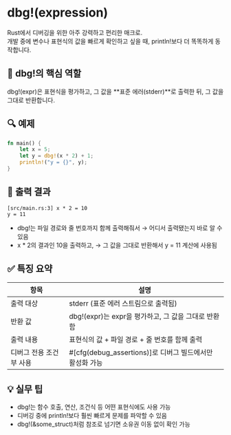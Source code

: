 # dbg!(expression)
Rust에서 디버깅을 위한 아주 강력하고 편리한 매크로.  
개발 중에 변수나 표현식의 값을 빠르게 확인하고 싶을 때, println!보다 더 똑똑하게 동작합니다.

## 🧠 dbg!의 핵심 역할
dbg!(expr)은 표현식을 평가하고,
그 값을 **표준 에러(stderr)**로 출력한 뒤,
그 값을 그대로 반환합니다.


## 🔍 예제
```rust
fn main() {
    let x = 5;
    let y = dbg!(x * 2) + 1;
    println!("y = {}", y);
}

```
## 🧾 출력 결과
```
[src/main.rs:3] x * 2 = 10
y = 11
```

- dbg!는 파일 경로와 줄 번호까지 함께 출력해줘서
→ 어디서 출력됐는지 바로 알 수 있음
- x * 2의 결과인 10을 출력하고,
→ 그 값을 그대로 반환해서 y = 11 계산에 사용됨

## ✅ 특징 요약
| 항목                  | 설명                                                      |
|-----------------------|-----------------------------------------------------------|
| 출력 대상             | stderr (표준 에러 스트림으로 출력됨)                     |
| 반환 값              | dbg!(expr)는 expr을 평가하고, 그 값을 그대로 반환함       |
| 출력 내용             | 표현식의 값 + 파일 경로 + 줄 번호를 함께 출력             |
| 디버그 전용 조건부 사용 | #[cfg(debug_assertions)]로 디버그 빌드에서만 활성화 가능 |



## 💡 실무 팁
- dbg!는 함수 호출, 연산, 조건식 등 어떤 표현식에도 사용 가능
- 디버깅 중에 println!보다 훨씬 빠르게 문제를 파악할 수 있음
- dbg!(&some_struct)처럼 참조로 넘기면 소유권 이동 없이 확인 가능

